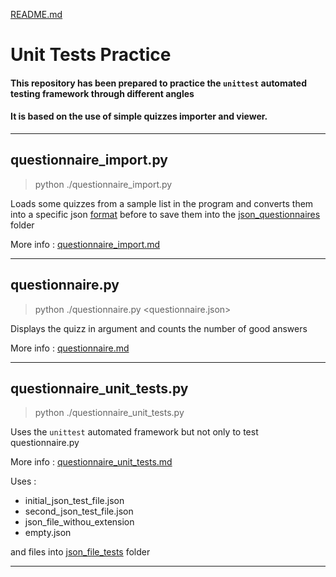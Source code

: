 [README.md](./README.md)

# Unit Tests Practice

#### This repository has been prepared to practice the `unittest` automated testing framework through different angles
#### It is based on the use of simple quizzes importer and viewer.

---

## questionnaire_import.py
>python ./questionnaire_import.py 

Loads some quizzes from a sample list in the program and converts them into a specific json [format](./questionnaire.md#expected-json-schema) before to save them 
into the [json_questionnaires](./json_questionnaires) folder

More info : [questionnaire_import.md](./questionnaire_import.md)

---

## questionnaire.py
>python ./questionnaire.py <questionnaire.json>

Displays the quizz in argument and counts the number of good answers

More info : [questionnaire.md](./questionnaire.md)

---

## questionnaire_unit_tests.py
>python ./questionnaire_unit_tests.py

Uses the `unittest` automated framework but not only to test questionnaire.py

More info : [questionnaire_unit_tests.md](./questionnaire_unit_tests.md)

Uses : 
- initial_json_test_file.json
- second_json_test_file.json
- json_file_withou_extension
- empty.json

and files into [json_file_tests](./json_file_tests) folder

---


